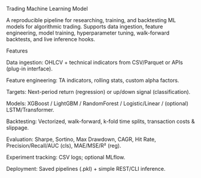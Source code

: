 Trading Machine Learning Model

A reproducible pipeline for researching, training, and backtesting ML models for algorithmic trading.
Supports data ingestion, feature engineering, model training, hyperparameter tuning, walk-forward backtests, and live inference hooks.

Features

Data ingestion: OHLCV + technical indicators from CSV/Parquet or APIs (plug-in interface).

Feature engineering: TA indicators, rolling stats, custom alpha factors.

Targets: Next-period return (regression) or up/down signal (classification).

Models: XGBoost / LightGBM / RandomForest / Logistic/Linear / (optional) LSTM/Transformer.

Backtesting: Vectorized, walk-forward, k-fold time splits, transaction costs & slippage.

Evaluation: Sharpe, Sortino, Max Drawdown, CAGR, Hit Rate, Precision/Recall/AUC (cls), MAE/MSE/R² (reg).

Experiment tracking: CSV logs; optional MLflow.

Deployment: Saved pipelines (.pkl) + simple REST/CLI inference.
